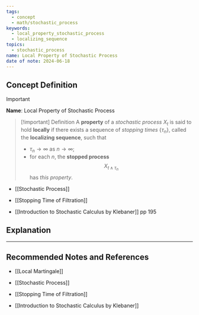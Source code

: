 ```yaml
---
tags:
  - concept
  - math/stochastic_process
keywords:
  - local_property_stochastic_process
  - localizing_sequence
topics:
  - stochastic_process
name: Local Property of Stochastic Process
date of note: 2024-06-18
---
```


## Concept Definition

>[!important]
>**Name**: Local Property of Stochastic Process

>[!important] Definition
>A **property** of a *stochastic process* $X_{t}$ is said to hold **locally** if there exists a sequence of *stopping times* $\{\tau_{n}  \}$, called the **localizing sequence**, such that
>- $\tau_{n} \to \infty$ as $n \to \infty$;
>- for each $n$, the **stopped process** $$X_{t \wedge \tau_{n}}$$ has *this property*.


- [[Stochastic Process]]
- [[Stopping Time of Filtration]]

- [[Introduction to Stochastic Calculus by Klebaner]] pp 195


## Explanation





-----------
##  Recommended Notes and References

- [[Local Martingale]]

- [[Stochastic Process]]
- [[Stopping Time of Filtration]]

- [[Introduction to Stochastic Calculus by Klebaner]]
